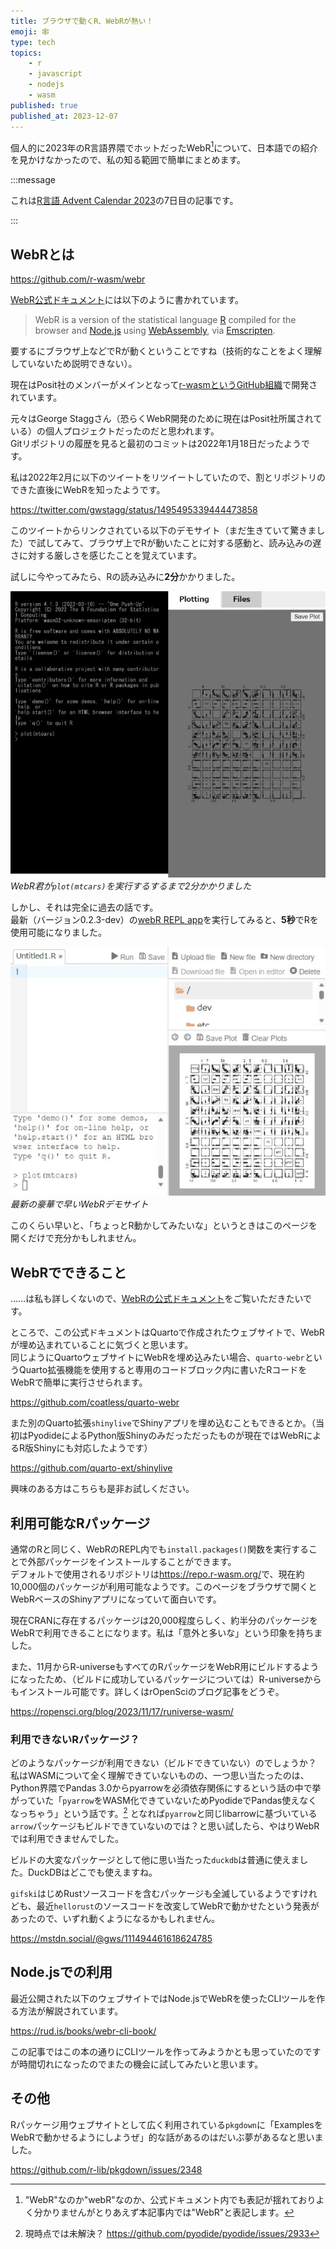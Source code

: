 ```yaml
---
title: ブラウザで動くR、WebRが熱い！
emoji: 🕸️
type: tech
topics:
    - r
    - javascript
    - nodejs
    - wasm
published: true
published_at: 2023-12-07
---
```


個人的に2023年のR言語界隈でホットだったWebR[^webr]について、日本語での紹介を見かけなかったので、私の知る範囲で簡単にまとめます。

[^webr]: "WebR"なのか"webR"なのか、公式ドキュメント内でも表記が揺れておりよく分かりませんがとりあえず本記事内では"WebR"と表記します。

:::message

これは[R言語 Advent Calendar 2023](https://qiita.com/advent-calendar/2023/rlang)の7日目の記事です。

:::

## WebRとは

https://github.com/r-wasm/webr

[WebR公式ドキュメント](https://docs.r-wasm.org/webr/latest/)には以下のように書かれています。

> WebR is a version of the statistical language [R](https://www.r-project.org/) compiled for the browser and [Node.js](https://nodejs.org/en/) using [WebAssembly](https://webassembly.org), via [Emscripten](https://emscripten.org/).

要するにブラウザ上などでRが動くということですね（技術的なことをよく理解していないため説明できない）。

現在はPosit社のメンバーがメインとなって[r-wasmというGitHub組織](https://github.com/r-wasm)で開発されています。

元々はGeorge Staggさん（恐らくWebR開発のために現在はPosit社所属されている）の個人プロジェクトだったのだと思われます。\
Gitリポジトリの履歴を見ると最初のコミットは2022年1月18日だったようです。

私は2022年2月に以下のツイートをリツイートしていたので、割とリポジトリのできた直後にWebRを知ったようです。

https://twitter.com/gwstagg/status/1495495339444473858

このツイートからリンクされている以下のデモサイト（まだ生きていて驚きました）で試してみて、ブラウザ上でRが動いたことに対する感動と、読み込みの遅さに対する厳しさを感じたことを覚えています。

試しに今やってみたら、Rの読み込みに**2分**かかりました。

![old webr repl](/images/webr-is-2023/old-webr.jpg)
*WebR君が`plot(mtcars)`を実行するするまで2分かかりました*

しかし、それは完全に過去の話です。\
最新（バージョン0.2.3-dev）の[webR REPL app](https://webr.r-wasm.org/latest/)を実行してみると、**5秒**でRを使用可能になりました。

![new webr repl](/images/webr-is-2023/new-webr.jpg)
*最新の豪華で早いWebRデモサイト*

このくらい早いと、「ちょっとR動かしてみたいな」というときはこのページを開くだけで充分かもしれません。

## WebRでできること

……は私も詳しくないので、[WebRの公式ドキュメント](https://docs.r-wasm.org/webr/latest/)をご覧いただきたいです。

ところで、この公式ドキュメントはQuartoで作成されたウェブサイトで、WebRが埋め込まれていることに気づくと思います。\
同じようにQuartoウェブサイトにWebRを埋め込みたい場合、`quarto-webr`というQuarto拡張機能を使用すると専用のコードブロック内に書いたRコードをWebRで簡単に実行させられます。

https://github.com/coatless/quarto-webr

また別のQuarto拡張`shinylive`でShinyアプリを埋め込むこともできるとか。（当初はPyodideによるPython版Shinyのみだっただったものが現在ではWebRによるR版Shinyにも対応したようです）

https://github.com/quarto-ext/shinylive

興味のある方はこちらも是非お試しください。

## 利用可能なRパッケージ

通常のRと同じく、WebRのREPL内でも`install.packages()`関数を実行することで外部パッケージをインストールすることができます。\
デフォルトで使用されるリポジトリは<https://repo.r-wasm.org/>で、現在約10,000個のパッケージが利用可能なようです。このページをブラウザで開くとWebRベースのShinyアプリになっていて面白いです。

現在CRANに存在するパッケージは20,000程度らしく、約半分のパッケージをWebRで利用できることになります。私は「意外と多いな」という印象を持ちました。

また、11月からR-universeもすべてのRパッケージをWebR用にビルドするようになったため、（ビルドに成功しているパッケージについては）R-universeからもインストール可能です。詳しくはrOpenSciのブログ記事をどうぞ。

https://ropensci.org/blog/2023/11/17/runiverse-wasm/

### 利用できないRパッケージ？

どのようなパッケージが利用できない（ビルドできていない）のでしょうか？\
私はWASMについて全く理解できていないものの、一つ思い当たったのは、Python界隈でPandas 3.0からpyarrowを必須依存関係にするという話の中で挙がっていた「`pyarrow`をWASM化できていないためPyodideでPandas使えなくなっちゃう」という話です。[^pyarrow]
となれば`pyarrow`と同じlibarrowに基づいている`arrow`パッケージもビルドできていないのでは？と思い試したら、やはりWebRでは利用できませんでした。

[^pyarrow]: 現時点では未解決？ https://github.com/pyodide/pyodide/issues/2933

ビルドの大変なパッケージとして他に思い当たった`duckdb`は普通に使えました。DuckDBはどこでも使えますね。

`gifski`はじめRustソースコードを含むパッケージも全滅しているようですけれども、最近`hellorust`のソースコードを改変してWebRで動かせたという発表があったので、いずれ動くようになるかもしれません。

https://mstdn.social/@gws/111494461618624785

## Node.jsでの利用

最近公開された以下のウェブサイトではNode.jsでWebRを使ったCLIツールを作る方法が解説されています。

https://rud.is/books/webr-cli-book/

この記事ではこの本の通りにCLIツールを作ってみようかとも思っていたのですが時間切れになったのでまたの機会に試してみたいと思います。

## その他

Rパッケージ用ウェブサイトとして広く利用されている`pkgdown`に「ExamplesをWebRで動かせるようにしようぜ」的な話があるのはだいぶ夢があるなと思いました。

https://github.com/r-lib/pkgdown/issues/2348
